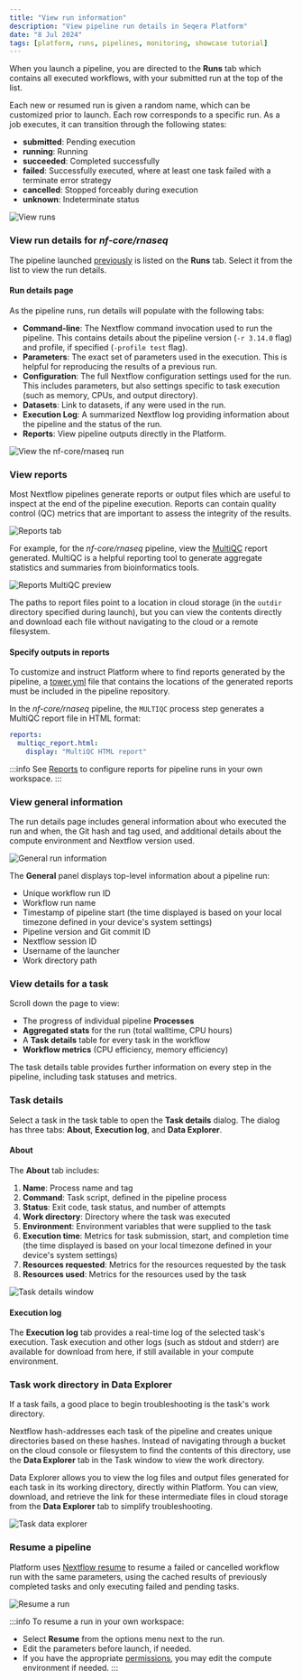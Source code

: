 ```yaml
---
title: "View run information"
description: "View pipeline run details in Seqera Platform"
date: "8 Jul 2024"
tags: [platform, runs, pipelines, monitoring, showcase tutorial]
---
```


When you launch a pipeline, you are directed to the **Runs** tab which contains all executed workflows, with your submitted run at the top of the list. 

Each new or resumed run is given a random name, which can be customized prior to launch. Each row corresponds to a specific run. As a job executes, it can transition through the following states:

- **submitted**: Pending execution
- **running**: Running
- **succeeded**: Completed successfully
- **failed**: Successfully executed, where at least one task failed with a terminate error strategy
- **cancelled**: Stopped forceably during execution
- **unknown**: Indeterminate status

![View runs](assets/sp-cloud-view-all-runs.gif)

### View run details for *nf-core/rnaseq*

The pipeline launched [previously](./launch-pipelines) is listed on the **Runs** tab. Select it from the list to view the run details.

#### Run details page

As the pipeline runs, run details will populate with the following tabs:

- **Command-line**: The Nextflow command invocation used to run the pipeline. This contains details about the pipeline version (`-r 3.14.0` flag) and profile, if specified (`-profile test` flag).
- **Parameters**: The exact set of parameters used in the execution. This is helpful for reproducing the results of a previous run.
- **Configuration**: The full Nextflow configuration settings used for the run. This includes parameters, but also settings specific to task execution (such as memory, CPUs, and output directory).
- **Datasets**: Link to datasets, if any were used in the run.
- **Execution Log**: A summarized Nextflow log providing information about the pipeline and the status of the run.
- **Reports**: View pipeline outputs directly in the Platform.

![View the nf-core/rnaseq run](assets/sp-cloud-run-info.gif)

### View reports

Most Nextflow pipelines generate reports or output files which are useful to inspect at the end of the pipeline execution. Reports can contain quality control (QC) metrics that are important to assess the integrity of the results.

![Reports tab](assets/reports-tab.png)

For example, for the *nf-core/rnaseq* pipeline, view the [MultiQC](https://docs.seqera.io/multiqc) report generated. MultiQC is a helpful reporting tool to generate aggregate statistics and summaries from bioinformatics tools.

![Reports MultiQC preview](assets/reports-preview.png)

The paths to report files point to a location in cloud storage (in the `outdir` directory specified during launch), but you can view the contents directly and download each file without navigating to the cloud or a remote filesystem.

#### Specify outputs in reports

To customize and instruct Platform where to find reports generated by the pipeline, a [tower.yml](https://github.com/nf-core/rnaseq/blob/master/tower.yml) file that contains the locations of the generated reports must be included in the pipeline repository. 

In the *nf-core/rnaseq* pipeline, the `MULTIQC` process step generates a MultiQC report file in HTML format:

```yaml
reports:
  multiqc_report.html:
    display: "MultiQC HTML report"
```

:::info
See [Reports](../../reports/overview) to configure reports for pipeline runs in your own workspace. 
:::

### View general information

The run details page includes general information about who executed the run and when, the Git hash and tag used, and additional details about the compute environment and Nextflow version used.

![General run information](assets/general-run-details.gif)

The **General** panel displays top-level information about a pipeline run:

- Unique workflow run ID
- Workflow run name
- Timestamp of pipeline start (the time displayed is based on your local timezone defined in your device's system settings)
- Pipeline version and Git commit ID
- Nextflow session ID
- Username of the launcher
- Work directory path

### View details for a task

Scroll down the page to view:

- The progress of individual pipeline **Processes**
- **Aggregated stats** for the run (total walltime, CPU hours)
- A **Task details** table for every task in the workflow
- **Workflow metrics** (CPU efficiency, memory efficiency)

The task details table provides further information on every step in the pipeline, including task statuses and metrics.

### Task details

Select a task in the task table to open the **Task details** dialog. The dialog has three tabs: **About**, **Execution log**, and **Data Explorer**.

#### About

The **About** tab includes:

1. **Name**: Process name and tag
2. **Command**: Task script, defined in the pipeline process
3. **Status**: Exit code, task status, and number of attempts
4. **Work directory**: Directory where the task was executed
5. **Environment**: Environment variables that were supplied to the task
6. **Execution time**: Metrics for task submission, start, and completion time (the time displayed is based on your local timezone defined in your device's system settings)
7. **Resources requested**: Metrics for the resources requested by the task
8. **Resources used**: Metrics for the resources used by the task

![Task details window](assets/task-details.gif)

#### Execution log

The **Execution log** tab provides a real-time log of the selected task's execution. Task execution and other logs (such as stdout and stderr) are available for download from here, if still available in your compute environment.

### Task work directory in Data Explorer

If a task fails, a good place to begin troubleshooting is the task's work directory.

Nextflow hash-addresses each task of the pipeline and creates unique directories based on these hashes. Instead of navigating through a bucket on the cloud console or filesystem to find the contents of this directory, use the **Data Explorer** tab in the Task window to view the work directory.

Data Explorer allows you to view the log files and output files generated for each task in its working directory, directly within Platform. You can view, download, and retrieve the link for these intermediate files in cloud storage from the **Data Explorer** tab to simplify troubleshooting.

![Task data explorer](assets/sp-cloud-task-data-explorer.gif)

### Resume a pipeline

Platform uses [Nextflow resume](../../launch/cache-resume) to resume a failed or cancelled workflow run with the same parameters, using the cached results of previously completed tasks and only executing failed and pending tasks.

![Resume a run](assets/sp-cloud-resume-a-run.gif)

:::info 
To resume a run in your own workspace:

- Select **Resume** from the options menu next to the run.
- Edit the parameters before launch, if needed.
- If you have the appropriate [permissions](../../orgs-and-teams/roles), you may edit the compute environment if needed.
:::

